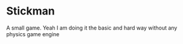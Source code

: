 # Stickman
A small game. Yeah I am doing it the basic and hard way without any physics game engine


